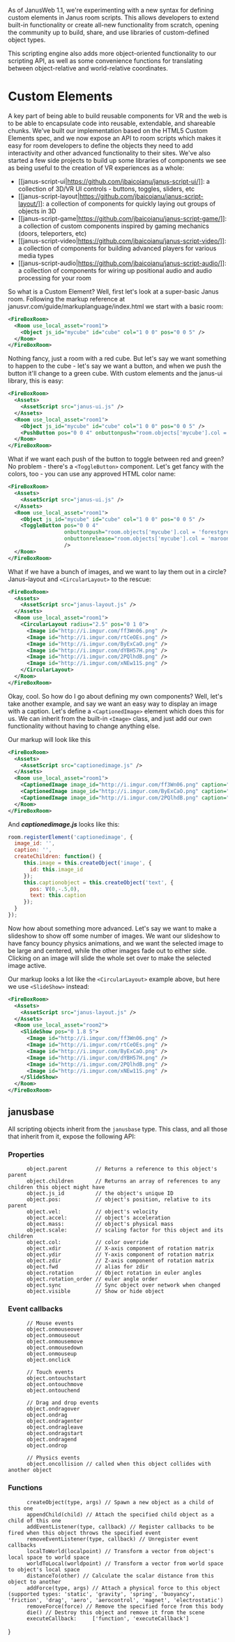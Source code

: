 As of JanusWeb 1.1, we're experimenting with a new syntax for defining custom elements in Janus room scripts.  This allows developers to extend built-in functionality or create all-new functionality from scratch, opening the community up to build, share, and use libraries of custom-defined object types.

This scripting engine also adds more object-oriented functionality to our scripting API, as well as some convenience 
functions for translating between object-relative and world-relative coordinates.

# Custom Elements
A key part of being able to build reusable components for VR and the web is to be able to encapsulate code into reusable, extendable, and shareable chunks.  We've built our implementation based on the HTML5 Custom Elements spec, and we now expose an API to room scripts which makes it easy for room developers to define the objects they need to add interactivity and other advanced functionality to their sites.  We've also started a few side projects to build up some libraries of components we see as being useful to the creation of VR experiences as a whole:

 - [[janus-script-ui|https://github.com/jbaicoianu/janus-script-ui/]]: a collection of 3D/VR UI controls - buttons, toggles, sliders, etc
 - [[janus-script-layout|https://github.com/jbaicoianu/janus-script-layout/]]: a collection of components for quickly laying out groups of objects in 3D
 - [[janus-script-game|https://github.com/jbaicoianu/janus-script-game/]]: a collection of custom components inspired by gaming mechanics (doors, teleporters, etc)
 - [[janus-script-video|https://github.com/jbaicoianu/janus-script-video/]]: a collection of components for building advanced players for various media types
 - [[janus-script-audio|https://github.com/jbaicoianu/janus-script-audio/]]: a collection of components for wiring up positional audio and audio processing for your room

So what is a Custom Element?  Well, first let's look at a super-basic Janus room.  Following the markup reference at janusvr.com/guide/markuplanguage/index.html we start with a basic room:
```xml
<FireBoxRoom>
  <Room use_local_asset="room1">
    <Object js_id="mycube" id="cube" col="1 0 0" pos="0 0 5" />
  </Room>
</FireBoxRoom>
```

Nothing fancy, just a room with a red cube.  But let's say we want something to happen to the cube - let's say we want a button, and when we push the button it'll change to a green cube.  With custom elements and the janus-ui library, this is easy:

```xml
<FireBoxRoom>
  <Assets>
    <AssetScript src="janus-ui.js" />
  </Assets>
  <Room use_local_asset="room1">
    <Object js_id="mycube" id="cube" col="1 0 0" pos="0 0 5" />
    <PushButton pos="0 0 4" onbuttonpush="room.objects['mycube'].col = V(0,1,0)" />
  </Room>
</FireBoxRoom>
```

What if we want each push of the button to toggle between red and green?  No problem - there's a ```<ToggleButton>``` component.  Let's get fancy with the colors, too - you can use any approved HTML color name:
```xml
<FireBoxRoom>
  <Assets>
    <AssetScript src="janus-ui.js" />
  </Assets>
  <Room use_local_asset="room1">
    <Object js_id="mycube" id="cube" col="1 0 0" pos="0 0 5" />
    <ToggleButton pos="0 0 4" 
                  onbuttonpush="room.objects['mycube'].col = 'forestgreen'" 
                  onbuttonrelease="room.objects['mycube'].col = 'maroon'" 
                  />
  </Room>
</FireBoxRoom>
```

What if we have a bunch of images, and we want to lay them out in a circle?  Janus-layout and ```<CircularLayout>``` to the rescue:
```xml
<FireBoxRoom>
  <Assets>
    <AssetScript src="janus-layout.js" />
  </Assets>
  <Room use_local_asset="room1">
    <CircularLayout radius="2.5" pos="0 1 0">
      <Image id="http://i.imgur.com/ff3Wn06.png" />
      <Image id="http://i.imgur.com/rtCeOEs.png" />
      <Image id="http://i.imgur.com/ByExCaO.png" />
      <Image id="http://i.imgur.com/dYBH57H.png" />
      <Image id="http://i.imgur.com/2PQlhdB.png" />
      <Image id="http://i.imgur.com/xNEw11S.png" />
    </CircularLayout>
  </Room>
</FireBoxRoom>
```

Okay, cool.  So how do I go about defining my own components?  Well, let's take another example, and say we want an easy way to display an image with a caption.  Let's define a ```<CaptionedImage>``` element which does this for us.  We can inherit from the built-in ```<Image>``` class, and just add our own functionality without having to change anything else.

Our markup will look like this
```xml
<FireBoxRoom>
  <Assets>
    <AssetScript src="captionedimage.js" />
  </Assets>
  <Room use_local_asset="room1">
    <CaptionedImage image_id="http://i.imgur.com/ff3Wn06.png" caption="WebVR Fireworks Experiment" pos="-2 0 4" />
    <CaptionedImage image_id="http://i.imgur.com/ByExCaO.png" caption="Teleporters" pos="0 0 4" />
    <CaptionedImage image_id="http://i.imgur.com/2PQlhdB.png" caption="Sliders and Buttons" pos="2 0 4" />
  </Room>
</FireBoxRoom>
```

And **_captionedimage.js_** looks like this:
```javascript
room.registerElement('captionedimage', {
  image_id: '',
  caption: '',
  createChildren: function() {
     this.image = this.createObject('image', {
       id: this.image_id
     });
     this.captionobject = this.createObject('text', {
       pos: V(0,-.5,0),
       text: this.caption
     });
  }
});
```

Now how about something more advanced.  Let's say we want to make a slideshow to show off some number of images.  We want our slideshow to have fancy bouncy physics animations, and we want the selected image to be large and centered, while the other images fade out to either side.  Clicking on an image will slide the whole set over to make the selected image active.

Our markup looks a lot like the ```<CircularLayout>``` example above, but here we use ```<SlideShow>``` instead:
```xml
<FireBoxRoom>
  <Assets>
    <AssetScript src="janus-layout.js" />
  </Assets>
  <Room use_local_asset="room2">
    <SlideShow pos="0 1.8 5">
      <Image id="http://i.imgur.com/ff3Wn06.png" />
      <Image id="http://i.imgur.com/rtCeOEs.png" />
      <Image id="http://i.imgur.com/ByExCaO.png" />
      <Image id="http://i.imgur.com/dYBH57H.png" />
      <Image id="http://i.imgur.com/2PQlhdB.png" />
      <Image id="http://i.imgur.com/xNEw11S.png" />
    </SlideShow>
  </Room>
</FireBoxRoom>
``` 



## janusbase
All scripting objects inherit from the ```janusbase``` type.  This class, and all those that inherit from it, expose the following API:

### Properties
          object.parent         // Returns a reference to this object's parent
          object.children       // Returns an array of references to any children this object might have
          object.js_id          // the object's unique ID
          object.pos:           // object's position, relative to its parent
          object.vel:           // object's velocity
          object.accel:         // object's acceleration
          object.mass:          // object's physical mass
          object.scale:         // scaling factor for this object and its children
          object.col:           // color override
          object.xdir           // X-axis component of rotation matrix
          object.ydir           // Y-axis component of rotation matrix
          object.zdir           // Z-axis component of rotation matrix
          object.fwd            // alias for zdir
          object.rotation       // Object rotation in euler angles
          object.rotation_order // euler angle order
          object.sync           // Sync object over network when changed
          object.visible        // Show or hide object

### Event callbacks
          // Mouse events
          object.onmouseover 
          object.onmouseout
          object.onmousemove
          object.onmousedown
          object.onmouseup
          object.onclick

          // Touch events
          object.ontouchstart
          object.ontouchmove
          object.ontouchend

          // Drag and drop events
          object.ondragover
          object.ondrag
          object.ondragenter
          object.ondragleave
          object.ondragstart
          object.ondragend
          object.ondrop

          // Physics events
          object.oncollision // called when this object collides with another object

### Functions
          createObject(type, args) // Spawn a new object as a child of this one
          appendChild(child) // Attach the specified child object as a child of this one
          addEventListener(type, callback) // Register callbacks to be fired when this object throws the specified event
          removeEventListener(type, callback) // Unregister event callbacks
          localToWorld(localpoint) // Transform a vector from object's local space to world space
          worldToLocal(worldpoint) // Transform a vector from world space to object's local space
          distanceTo(other) // Calculate the scalar distance from this object to another
          addForce(type, args) // Attach a physical force to this object (supported types: 'static', 'gravity', 'spring', 'buoyancy', 'friction', 'drag', 'aero', 'aerocontrol', 'magnet', 'electrostatic')
          removeForce(force) // Remove the specified force from this body
          die() // Destroy this object and remove it from the scene
          executeCallback:     ['function', 'executeCallback']
}
